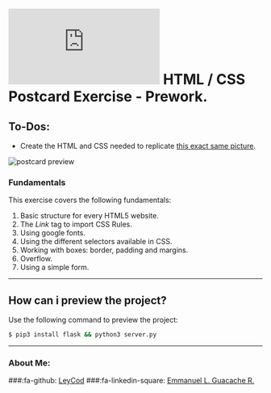 # [![4Geeks Logo](https://assets.breatheco.de/apis/img/images.php?blob&random&cat=icon&tags=4geeks,16 "4Geeks Logo")](https://assets.breatheco.de/apis/img/images.php?blob&random&cat=icon&tags=4geeks,16 "4Geeks Logo") HTML / CSS Postcard  Exercise - Prework.

## To-Dos:

- Create the HTML and CSS needed to replicate [this exact same picture](https://raw.githubusercontent.com/breatheco-de/exercise-postcard/main/.learn/assets/preview.png).

![postcard preview](https://raw.githubusercontent.com/breatheco-de/exercise-postcard/main/.learn/assets/preview.png)

### Fundamentals
This exercise covers the following fundamentals:
1. Basic structure for every HTML5 website.
2. The *Link* tag to import CSS Rules.
3. Using google fonts.
3. Using the different selectors available in CSS.
4. Working with boxes: border, padding and margins.
5. Overflow.
6. Using a simple form.


------------



## How can i preview the project?

Use the following command to preview the project:

```sh
$ pip3 install flask && python3 server.py
```

------------

### About Me:

###:fa-github: [LeyCod](http://https://github.com/LeyCod "LeyCod")
###:fa-linkedin-square: [Emmanuel L. Guacache R.](http://https://www.linkedin.com/in/emmanuelleyan/ "Emmanuel Leyan Guacache Rodriguez")

